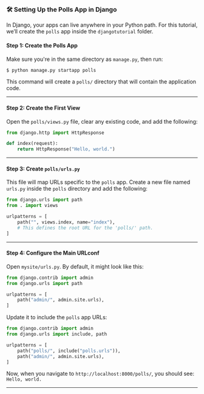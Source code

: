 ### 🛠️ Setting Up the Polls App in Django

In Django, your apps can live anywhere in your Python path. For this tutorial, we’ll create the `polls` app inside the `djangotutorial` folder.

#### Step 1: Create the Polls App

Make sure you're in the same directory as `manage.py`, then run:

```bash
$ python manage.py startapp polls
```

This command will create a `polls/` directory that will contain the application code.

---

#### Step 2: Create the First View

Open the `polls/views.py` file, clear any existing code, and add the following:

```python
from django.http import HttpResponse

def index(request):
    return HttpResponse("Hello, world.")
```

---

#### Step 3: Create `polls/urls.py`

This file will map URLs specific to the `polls` app. Create a new file named `urls.py` inside the `polls` directory and add the following:

```python
from django.urls import path
from . import views

urlpatterns = [
    path("", views.index, name="index"),
    # This defines the root URL for the 'polls/' path.
]
```

---

#### Step 4: Configure the Main URLconf

Open `mysite/urls.py`. By default, it might look like this:

```python
from django.contrib import admin
from django.urls import path

urlpatterns = [
    path("admin/", admin.site.urls),
]
```

Update it to include the `polls` app URLs:

```python
from django.contrib import admin
from django.urls import include, path

urlpatterns = [
    path("polls/", include("polls.urls")),
    path("admin/", admin.site.urls),
]
```

Now, when you navigate to `http://localhost:8000/polls/`, you should see:
`Hello, world.`

---
